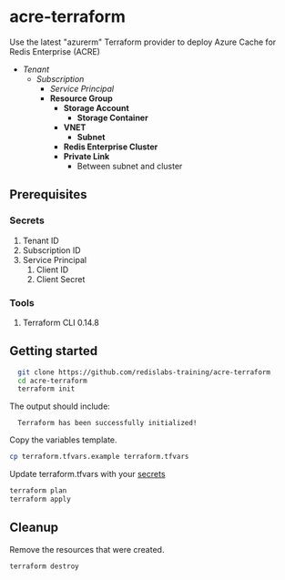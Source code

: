 # acre-terraform

Use the latest "azurerm" Terraform provider to deploy
Azure Cache for Redis Enterprise (ACRE)

- _Tenant_
  - _Subscription_
    - _Service Principal_
    - **Resource Group**
      - **Storage Account**
        - **Storage Container**
      - **VNET**
        - **Subnet**
      - **Redis Enterprise Cluster**
      - **Private Link**
        - Between subnet and cluster

## Prerequisites

### Secrets

1. Tenant ID
2. Subscription ID
3. Service Principal
   1. Client ID
   2. Client Secret
    
### Tools

1. Terraform CLI 0.14.8

## Getting started

```bash
  git clone https://github.com/redislabs-training/acre-terraform
  cd acre-terraform
  terraform init
```
The output should include:
```text
  Terraform has been successfully initialized!
```
Copy the variables template.
```bash
cp terraform.tfvars.example terraform.tfvars
```
Update terraform.tfvars with your [secrets](#secrets)
```bash
terraform plan
terraform apply
```

## Cleanup

Remove the resources that were created.

```bash
terraform destroy
```

